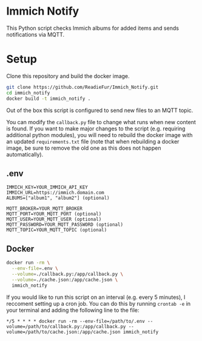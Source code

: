 # Immich Notify
This Python script checks Immich albums for added items and sends notifications via MQTT.

# Setup
Clone this repository and build the docker image.
```bash
git clone https://github.com/ReadieFur/Immich_Notify.git
cd immich_notify
docker build -t immich_notify .
```

Out of the box this script is configured to send new files to an MQTT topic.

You can modify the `callback.py` file to change what runs when new content is found. If you want to make major changes to the script (e.g. requiring additional python modules), you will need to rebuild the docker image with an updated `requirements.txt` file (note that when rebuilding a docker image, be sure to remove the old one as this does not happen automatically).

## .env
```
IMMICH_KEY=YOUR_IMMICH_API_KEY
IMMICH_URL=https://immich.domain.com
ALBUMS=["album1", "album2"] (optional)

MQTT_BROKER=YOUR_MQTT_BROKER
MQTT_PORT=YOUR_MQTT_PORT (optional)
MQTT_USER=YOUR_MQTT_USER (optional)
MQTT_PASSWORD=YOUR_MQTT_PASSWORD (optional)
MQTT_TOPIC=YOUR_MQTT_TOPIC (optional)
```

## Docker
```bash
docker run -rm \
  --env-file=.env \
  --volume=./callback.py:/app/callback.py \
  --volume=./cache.json:/app/cache.json \
  immich_notify
```

If you would like to run this script on an interval (e.g. every 5 minutes), I reccoment setting up a cron job. You can do this by running `crontab -e` in your terminal and adding the following line to the file:
```
*/5 * * * * docker run -rm --env-file=/path/to/.env --volume=/path/to/callback.py:/app/callback.py --volume=/path/to/cache.json:/app/cache.json immich_notify
```
